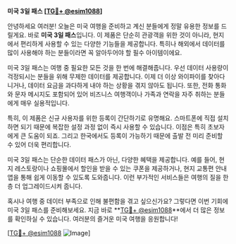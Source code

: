 **미국 3일 패스 [[TG💪+ @esim1088](https://t.me/s/esim1088)]**

안녕하세요 여러분! 오늘은 미국 여행을 준비하고 계신 분들에게 정말 유용한 정보를 드릴게요. 바로 **미국 3일 패스**입니다. 이 제품은 단순히 관광객을 위한 것이 아니라, 현지에서 편리하게 사용할 수 있는 다양한 기능들을 제공합니다. 특히나 해외에서 데이터를 많이 사용해야 하는 분들이라면 꼭 알아두어야 할 필수 아이템이에요.

미국 3일 패스는 여행 중 필요한 모든 것을 한 번에 해결해줍니다. 우선 데이터 사용량이 걱정되시는 분들을 위해 무제한 데이터를 제공합니다. 이제 더 이상 와이파이를 찾아다니거나, 데이터 요금을 과다하게 내야 하는 상황을 겪지 않아도 됩니다. 또한, 전화 통화와 문자 메시지도 포함되어 있어 비즈니스 여행객이나 가족과 연락을 자주 취하는 분들에게 매우 실용적입니다.

특히, 이 제품은 신규 사용자를 위한 등록이 간단하기로 유명해요. 스마트폰에 직접 설치하면 되기 때문에 복잡한 설정 과정 없이 즉시 사용할 수 있습니다. 이점은 특히 초보자에게 큰 도움이 되죠. 그리고 한국에서도 등록이 가능하기 때문에 출발 전 미리 준비할 수 있어 더욱 편리합니다.

미국 3일 패스는 단순한 데이터 패스가 아닌, 다양한 혜택을 제공합니다. 예를 들어, 현지 레스토랑이나 쇼핑몰에서 할인을 받을 수 있는 쿠폰을 제공하거나, 현지 교통편 안내 앱을 통해 쉽게 이동할 수 있도록 도와줍니다. 이런 부가적인 서비스들은 여행의 질을 한층 더 업그레이드시켜 줍니다.

혹시나 여행 중 데이터 부족으로 인해 불편함을 겪고 싶으신가요? 그렇다면 이번 기회에 미국 3일 패스를 준비해보세요. 지금 바로 **[TG💪+ @esim1088](https://t.me/s/esim1088)**에서 더 많은 정보를 확인하실 수 있습니다. 여러분의 즐거운 미국 여행을 응원합니다!

[[TG💪+ @esim1088](https://t.me/s/esim1088) ![Image](https://i.postimg.cc/Y0z9fWf4/image.png)]